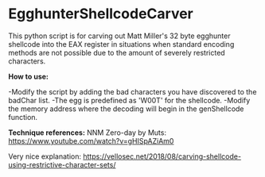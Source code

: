 # EgghunterShellcodeCarver

This python script is for carving out Matt Miller's 32 byte egghunter shellcode into the EAX register in situations when standard encoding methods are not possible due to the amount of severely restricted characters.

<b>How to use:</b>

-Modify the script by adding the bad characters you have discovered to the badChar list.
-The egg is predefined as 'W00T' for the shellcode.
-Modify the memory address where the decoding will begin in the genShellcode function.

<b>Technique references:</b>
NNM Zero-day by Muts:
https://www.youtube.com/watch?v=gHISpAZiAm0

Very nice explanation:
https://vellosec.net/2018/08/carving-shellcode-using-restrictive-character-sets/
